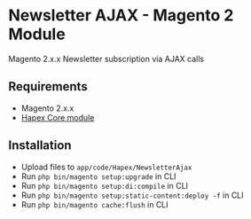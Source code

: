 # Newsletter AJAX - Magento 2 Module

Magento 2.x.x Newsletter subscription via AJAX calls

## Requirements
-   Magento 2.x.x
-   [Hapex Core module](https://github.com/shinoamakusa/m2-core)

## Installation
-   Upload files to `app/code/Hapex/NewsletterAjax`
-   Run `php bin/magento setup:upgrade` in CLI
-   Run `php bin/magento setup:di:compile` in CLI
-   Run `php bin/magento setup:static-content:deploy -f` in CLI
-   Run `php bin/magento cache:flush` in CLI
